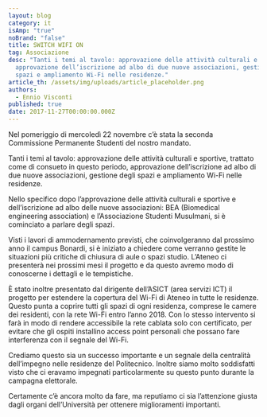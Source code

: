 ```yaml
---
layout: blog
category: it
isAmp: "true"
noBrand: "false"
title: SWITCH WIFI ON
tag: Associazione
desc: "Tanti i temi al tavolo: approvazione delle attività culturali e sportive,
  approvazione dell’iscrizione ad albo di due nuove associazioni, gestione degli
  spazi e ampliamento Wi-Fi nelle residenze."
article_th: /assets/img/uploads/article_placeholder.png
authors:
  - Ennio Visconti
published: true
date: 2017-11-27T00:00:00.000Z
---
```


Nel pomeriggio di mercoledì 22 novembre c’è stata la seconda Commissione Permanente Studenti del nostro mandato.

Tanti i temi al tavolo: approvazione delle attività culturali e sportive, trattato come di consueto in questo periodo, approvazione dell’iscrizione ad albo di due nuove associazioni, gestione degli spazi e ampliamento Wi-Fi nelle residenze.

Nello specifico dopo l’approvazione delle attività culturali e sportive e dell’iscrizione ad albo delle nuove associazioni: BEA (Biomedical engineering association) e l’Associazione Studenti Musulmani, si è cominciato a parlare degli spazi.

Visti i lavori di ammodernamento previsti, che coinvolgeranno dal prossimo anno il campus Bonardi, si è iniziato a chiedere come verranno gestite le situazioni più critiche di chiusura di aule o spazi studio. L’Ateneo ci presenterà nei prossimi mesi il progetto e da questo avremo modo di conoscerne i dettagli e le tempistiche.

È stato inoltre presentato dal dirigente dell’ASICT (area servizi ICT) il progetto per estendere la copertura del Wi-Fi di Ateneo in tutte le residenze. Questo punta a coprire tutti gli spazi di ogni residenza, comprese le camere dei residenti, con la rete Wi-Fi entro l’anno 2018. Con lo stesso intervento si farà in modo di rendere accessibile la rete cablata solo con certificato, per evitare che gli ospiti installino access point personali che possano fare interferenza con il segnale del Wi-Fi.

Crediamo questo sia un successo importante e un segnale della centralità dell’impegno nelle residenze del Politecnico. Inoltre siamo molto soddisfatti visto che ci eravamo impegnati particolarmente su questo punto durante la campagna elettorale.

  
Certamente c’è ancora molto da fare, ma reputiamo ci sia l’attenzione giusta dagli organi dell’Università per ottenere miglioramenti importanti.
